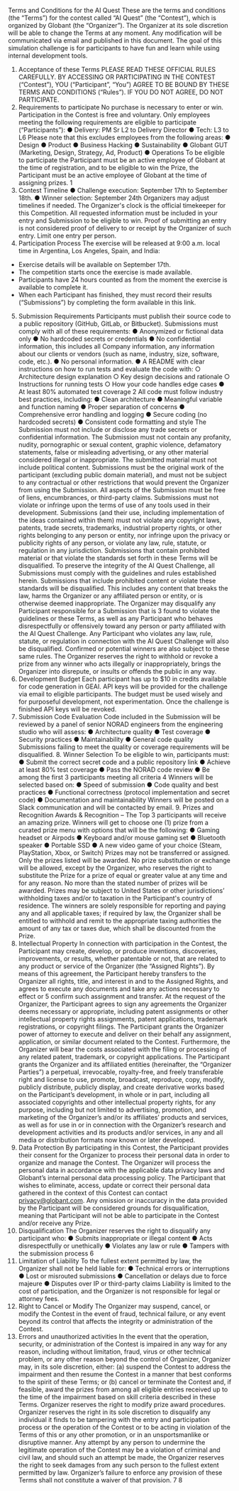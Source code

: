 Terms and Conditions for the AI Quest 
These are the terms and conditions (the “Terms”) for the contest called “AI Quest” (the “Contest”), which is organized by Globant (the “Organizer”). The Organizer at its sole discretion will be able to change the Terms at any moment. Any modification will be communicated via email and published in this document. 
The goal of this simulation challenge is for participants to have fun and learn while using internal development tools. 
1. Acceptance of these Terms 
PLEASE READ THESE OFFICIAL RULES CAREFULLY. BY ACCESSING OR PARTICIPATING IN THE CONTEST (“Contest”), YOU (“Participant”, “You”) AGREE TO BE BOUND BY THESE TERMS AND CONDITIONS (“Rules”). IF YOU DO NOT AGREE, DO NOT PARTICIPATE. 
2. Requirements to participate 
No purchase is necessary to enter or win. Participation in the Contest is free and voluntary. Only employees meeting the following requirements are eligible to participate (“Participants”): 
● Delivery: PM Sr L2 to Delivery Director 
● Tech: L3 to L6 
Please note that this excludes employees from the following areas: 
● Design 
● Product 
● Business Hacking 
● Sustainability 
● Globant GUT (Marketing, Design, Strategy, Ad, Product) 
● Operations 
To be eligible to participate the Participant must be an active employee of Globant at the time of registration, and to be eligible to win the Prize, the Participant must be an active employee of Globant at the time of assigning prizes. 
1
3. Contest Timeline 
● Challenge execution: September 17th to September 18th. 
● Winner selection: September 24th 
Organizers may adjust timelines if needed. The Organizer's clock is the official timekeeper for this Competition. All requested information must be included in your entry and Submission to be eligible to win. Proof of submitting an entry is not considered proof of delivery to or receipt by the Organizer of such entry. Limit one entry per person. 
4. Participation Process 
The exercise will be released at 9:00 a.m. local time in Argentina, Los Angeles, Spain, and India: 
- Exercise details will be available on September 17th. 
- The competition starts once the exercise is made available. 
- Participants have 24 hours counted as from the moment the exercise is available to complete it. 
- When each Participant has finished, they must record their results (“Submissions”) by completing the form available in this link. 
5. Submission Requirements 
Participants must publish their source code to a public repository (GitHub, GitLab, or Bitbucket). Submissions must comply with all of these requirements: 
● Anonymized or fictional data only 
● No hardcoded secrets or credentials 
● No confidential information, this includes all Company information, any information about our clients or vendors (such as name, industry, size, software, code, etc.). ● No personal information. 
● A README with clear instructions on how to run tests and evaluate the code with: ○ Architecture design explanation 
○ Key design decisions and rationale 
○ Instructions for running tests 
○ How your code handles edge cases 
● At least 80% automated test coverage 
2
All code must follow industry best practices, including: 
● Clean architecture 
● Meaningful variable and function naming 
● Proper separation of concerns 
● Comprehensive error handling and logging 
● Secure coding (no hardcoded secrets) 
● Consistent code formatting and style 
The Submission must not include or disclose any trade secrets or confidential information. 
The Submission must not contain any profanity, nudity, pornographic or sexual content, graphic violence, defamatory statements, false or misleading advertising, or any other material considered illegal or inappropriate. 
The submitted material must not include political content. 
Submissions must be the original work of the participant (excluding public domain material), and must not be subject to any contractual or other restrictions that would prevent the Organizer from using the Submission. All aspects of the Submission must be free of liens, encumbrances, or third-party claims. 
Submissions must not violate or infringe upon the terms of use of any tools used in their development. 
Submissions (and their use, including implementation of the ideas contained within them) must not violate any copyright laws, patents, trade secrets, trademarks, industrial property rights, or other rights belonging to any person or entity, nor infringe upon the privacy or publicity rights of any person, or violate any law, rule, statute, or regulation in any jurisdiction. 
Submissions that contain prohibited material or that violate the standards set forth in these Terms will be disqualified. To preserve the integrity of the AI Quest Challenge, all Submissions must comply with the guidelines and rules established herein. Submissions that include prohibited content or violate these standards will be disqualified. This includes any content that breaks the law, harms the Organizer or any affiliated person or entity, or is otherwise deemed inappropriate. The Organizer may disqualify any Participant responsible for a Submission that is 
3
found to violate the guidelines or these Terms, as well as any Participant who behaves disrespectfully or offensively toward any person or party affiliated with the AI Quest Challenge. 
Any Participant who violates any law, rule, statute, or regulation in connection with the AI Quest Challenge will also be disqualified. 
Confirmed or potential winners are also subject to these same rules. The Organizer reserves the right to withhold or revoke a prize from any winner who acts illegally or inappropriately, brings the Organizer into disrepute, or insults or offends the public in any way. 
6. Development Budget 
Each participant has up to $10 in credits available for code generation in GEAI. API keys will be provided for the challenge via email to eligible participants. The budget must be used wisely and for purposeful development, not experimentation. Once the challenge is finished API keys will be revoked. 
7. Submission Code Evaluation 
Code included in the Submission will be reviewed by a panel of senior NORAD engineers from the engineering studio who will assess: 
● Architecture quality 
● Test coverage 
● Security practices 
● Maintainability 
● General code quality 
Submissions failing to meet the quality or coverage requirements will be disqualified. 8. Winner Selection 
To be eligible to win, participants must: 
● Submit the correct secret code and a public repository link 
● Achieve at least 80% test coverage 
● Pass the NORAD code review 
● Be among the first 3 participants meeting all criteria 
4
Winners will be selected based on: 
● Speed of submission 
● Code quality and best practices 
● Functional correctness (protocol implementation and secret code) 
● Documentation and maintainability 
Winners will be posted on a Slack communication and will be contacted by email. 9. Prizes and Recognition 
Awards & Recognition – The Top 3 participants will receive an amazing prize. 
Winners will get to choose one (1) prize from a curated prize menu with options that will be the following: 
● Gaming headset or Airpods 
● Keyboard and/or mouse gaming set 
● Bluetooth speaker 
● Portable SSD 
● A new video game of your choice (Steam, PlayStation, Xbox, or Switch) 
Prizes may not be transferred or assigned. Only the prizes listed will be awarded. No prize substitution or exchange will be allowed, except by the Organizer, who reserves the right to substitute the Prize for a prize of equal or greater value at any time and for any reason. No more than the stated number of prizes will be awarded. Prizes may be subject to United States or other jurisdictions’ withholding taxes and/or to taxation in the Participant's country of residence. The winners are solely responsible for reporting and paying any and all applicable taxes; if required by law, the Organizer shall be entitled to withhold and remit to the appropriate taxing authorities the amount of any tax or taxes due, which shall be discounted from the Prize. 
10. Intellectual Property 
In connection with participation in the Contest, the Participant may create, develop, or produce inventions, discoveries, improvements, or results, whether patentable or not, that are related to any product or service of the Organizer (the “Assigned Rights”). By means of this agreement, the Participant hereby transfers to the Organizer all rights, title, and interest in and to the Assigned Rights, and agrees to execute any documents and take any actions necessary to effect or 
5
confirm such assignment and transfer. At the request of the Organizer, the Participant agrees to sign any agreements the Organizer deems necessary or appropriate, including patent assignments or other intellectual property rights assignments, patent applications, trademark registrations, or copyright filings. The Participant grants the Organizer power of attorney to execute and deliver on their behalf any assignment, application, or similar document related to the Contest. Furthermore, the Organizer will bear the costs associated with the filing or processing of any related patent, trademark, or copyright applications. 
The Participant grants the Organizer and its affiliated entities (hereinafter, the “Organizer Parties”) a perpetual, irrevocable, royalty-free, and freely transferable right and license to use, promote, broadcast, reproduce, copy, modify, publicly distribute, publicly display, and create derivative works based on the Participant’s development, in whole or in part, including all associated copyrights and other intellectual property rights, for any purpose, including but not limited to advertising, promotion, and marketing of the Organizer’s and/or its affiliates’ products and services, as well as for use in or in connection with the Organizer’s research and development activities and its products and/or services, in any and all media or distribution formats now known or later developed. 
11. Data Protection 
By participating in this Contest, the Participant provides their consent for the Organizer to process their personal data in order to organize and manage the Contest. The Organizer will process the personal data in accordance with the applicable data privacy laws and Globant’s internal personal data processing policy. The Participant that wishes to eliminate, access, update or correct their personal data gathered in the context of this Contest can contact privacy@globant.com. Any omission or inaccuracy in the data provided by the Participant will be considered grounds for disqualification, meaning that Participant will not be able to participate in the Contest and/or receive any Prize. 
12. Disqualification 
The Organizer reserves the right to disqualify any participant who: 
● Submits inappropriate or illegal content 
● Acts disrespectfully or unethically 
● Violates any law or rule 
● Tampers with the submission process 
6
13. Limitation of Liability 
To the fullest extent permitted by law, the Organizer shall not be held liable for: 
● Technical errors or interruptions 
● Lost or misrouted submissions 
● Cancellation or delays due to force majeure 
● Disputes over IP or third-party claims 
Liability is limited to the cost of participation, and the Organizer is not responsible for legal or attorney fees. 
14. Right to Cancel or Modify 
The Organizer may suspend, cancel, or modify the Contest in the event of fraud, technical failure, or any event beyond its control that affects the integrity or administration of the Contest. 
15. Errors and unauthorized activities 
In the event that the operation, security, or administration of the Contest is impaired in any way for any reason, including without limitation, fraud, virus or other technical problem, or any other reason beyond the control of Organizer, Organizer may, in its sole discretion, either: (a) suspend the Contest to address the impairment and then resume the Contest in a manner that best conforms to the spirit of these Terms; or (b) cancel or terminate the Contest and, if feasible, award the prizes from among all eligible entries received up to the time of the impairment based on skill criteria described in these Terms. Organizer reserves the right to modify prize award procedures. Organizer reserves the right in its sole discretion to disqualify any individual it finds to be tampering with the entry and participation process or the operation of the Contest or to be acting in violation of the Terms of this or any other promotion, or in an unsportsmanlike or disruptive manner. Any attempt by any person to undermine the legitimate operation of the Contest may be a violation of criminal and civil law, and should such an attempt be made, the Organizer reserves the right to seek damages from any such person to the fullest extent permitted by law. Organizer’s failure to enforce any provision of these Terms shall not constitute a waiver of that provision. 
7
8
